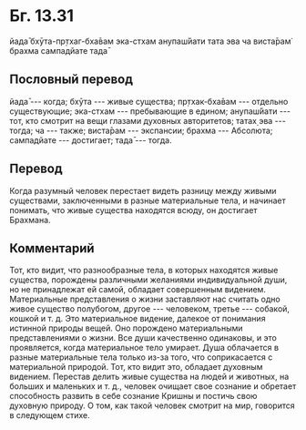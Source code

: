 # Бг. 13.31
йада̄ бхӯта-пр̣тхаг-бха̄вам
эка-стхам анупаш́йати
тата эва ча виста̄рам̇
брахма сампадйате тада̄
## Пословный перевод

йада̄ --- когда; бхӯта --- живые существа; пр̣тхак-бха̄вам --- отдельно
существующие; эка-стхам --- пребывающие в едином; анупаш́йати --- тот,
кто смотрит на вещи глазами духовных авторитетов; татах̣ эва --- тогда;
ча --- также; виста̄рам --- экспансии; брахма --- Абсолюта; сампадйате
--- достигает; тада̄ --- тогда.

## Перевод

Когда разумный человек перестает видеть разницу между живыми существами,
заключенными в разные материальные тела, и начинает понимать, что живые
существа находятся всюду, он достигает Брахмана.

## Комментарий

Тот, кто видит, что разнообразные тела, в которых находятся живые
существа, порождены различными желаниями индивидуальной души, но не
принадлежат ей самой, обладает совершенным видением. Материальные
представления о жизни заставляют нас считать одно живое существо
полубогом, другое --- человеком, третье --- собакой, кошкой и т. д. Это
материальное видение, далекое от понимания истинной природы вещей. Оно
порождено материальными представлениями о жизни. Все души качественно
одинаковы, и это проявляется, когда материальное тело умирает. Душа
облачается в разные материальные тела только из-за того, что
соприкасается с материальной природой. Тот, кто видит это, обладает
духовным видением. Перестав делить живые существа на людей и животных,
на больших и маленьких и т. д., человек очищает свое сознание и обретает
способность развить в себе сознание Кришны и постичь свою духовную
природу. О том, как такой человек смотрит на мир, говорится в следующем
стихе.
